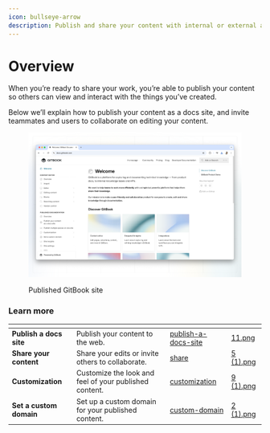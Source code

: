 ```yaml
---
icon: bullseye-arrow
description: Publish and share your content with internal or external audiences.
---
```


# Overview

When you’re ready to share your work, you’re able to publish your content so others can view and interact with the things you’ve created.

Below we’ll explain how to publish your content as a docs site, and invite teammates and users to collaborate on editing your content.

<figure><img src="../.gitbook/assets/public-content.png" alt=""><figcaption><p>Published GitBook site</p></figcaption></figure>

### Learn more

<table data-card-size="large" data-view="cards"><thead><tr><th></th><th></th><th data-hidden data-card-target data-type="content-ref"></th><th data-hidden data-card-cover data-type="files"></th></tr></thead><tbody><tr><td><strong>Publish a docs site</strong></td><td>Publish your content to the web.</td><td><a href="publish-a-docs-site/">publish-a-docs-site</a></td><td><a href="../.gitbook/assets/11.png">11.png</a></td></tr><tr><td><strong>Share your content</strong></td><td>Share your edits or invite others to collaborate.</td><td><a href="../collaboration/share/">share</a></td><td><a href="../.gitbook/assets/5 (1).png">5 (1).png</a></td></tr><tr><td><strong>Customization</strong></td><td>Customize the look and feel of your published content.</td><td><a href="customization/">customization</a></td><td><a href="../.gitbook/assets/9 (1).png">9 (1).png</a></td></tr><tr><td><strong>Set a custom domain</strong></td><td>Set up a custom domain for your published content.</td><td><a href="custom-domain/">custom-domain</a></td><td><a href="../.gitbook/assets/2 (1).png">2 (1).png</a></td></tr></tbody></table>
